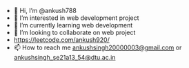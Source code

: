 - 👋 Hi, I’m @ankush788
- 👀 I’m interested in web development project
- 🌱 I’m currently learning web development 
- 💞️ I’m looking to collaborate on web project
- https://leetcode.com/ankush920/
- 📫 How to reach me ankushsingh20000003@gmail.com   or    ankushsingh_se21a13_54@dtu.ac.in 
                

<!---
ankush788/ankush788 is a ✨ special ✨ repository because its `README.md` (this file) appears on your GitHub profile.
You can click the Preview link to take a look at your changes.
--->

